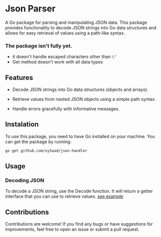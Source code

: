 # Json Parser

A Go package for parsing and manipulating JSON data. This package provides functionality to decode JSON strings into Go data structures and allows for easy retrieval of values using a path-like syntax.

### The package isn't fully yet.

- it doesn't handle escaped characters other than `\"`
- Get method doesn't work with all data types

## Features

- Decode JSON strings into Go data structures (objects and arrays).

- Retrieve values from nested JSON objects using a simple path syntax.

- Handle errors gracefully with informative messages.

## Instalation

To use this package, you need to have Go installed on your machine. You can get the package by running:

```bash
go get github.com/xySaad/json-handler
```

## Usage

### Decoding JSON

To decode a JSON string, use the Decode function. It will return a getter interface that you can use to retrieve values. [see example](/json_test.go)

## Contributions

Contributions are welcome! If you find any bugs or have suggestions for improvements, feel free to open an issue or submit a pull request.
